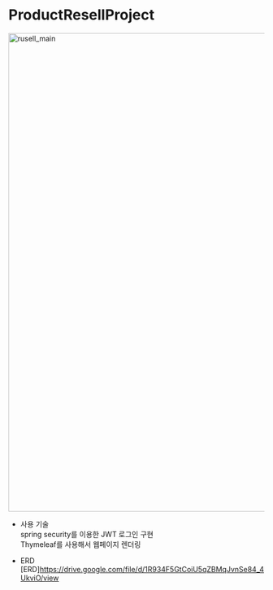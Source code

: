 # ProductResellProject

<img width="942" alt="rusell_main" src="https://user-images.githubusercontent.com/30069784/148304061-66d50c0d-0e3a-4a24-a92f-ceea5caa5ba9.PNG">

* 사용 기술 <br>
spring security를 이용한 JWT 로그인 구현<br>
Thymeleaf를 사용해서 웹페이지 렌더링<br>

* ERD<br>
[ERD]<https://drive.google.com/file/d/1R934F5GtCoiU5qZBMqJvnSe84_4UkviO/view>


